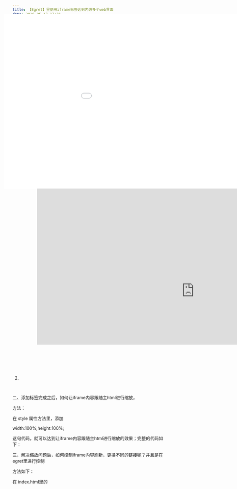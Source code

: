 ```yaml
---
title: 【Egret】里使用iframe标签达到内嵌多个web界面
date: 2016-05-17 17:31
categories:
- HTML5
tags:
- Egret
- 我的博客园文章
---
```


目的：Egret里使用iframe标签达到内嵌多个web界面，模式相当于主swf调用N个子swf的效果；

目前在做项目过程中，在使用iframe的时候，碰到了一些功能需求，以及解决方法如下：



一、.在index.html里添加iframe标签，

在index.html的<body>标签下，添加iframe标签，包括：路径，宽，高，坐标X，Y，是否出现滚动条，等属性；

想要详细了解其意思的话，请阅读 http://www.w3school.com.cn/tags/tag_iframe.asp


有两种方法：

1.

<style type="text/css"> 
.wrapper
 { width:1104px; height:570px; margin:100px 30px; overflow:hidden; position:relative; }
 .iframe { width:1024px;height:768px; position:absolute; top:10px; left:50px; }
 </style> 
<div class="wrapper"> 
<iframe class="iframe" src="http://www.baidu.com" scrolling="no" frameborder="0">
 </iframe>
 </div>

2.

<iframe id="page1" width=1104 height=570 frameborder=0 scrolling=auto src="resource/assets/Html/Mobile/index.html?v=<?=$ver?>" style="position: absolute; top: 100px; left: 200px;"></iframe>
 

二、添加标签完成之后，如何让iframe内容跟随主html进行缩放，

方法：

在 style 属性方法里，添加

width:100%;height:100%;

这句代码，就可以达到让iframe内容跟随主html进行缩放的效果；完整的代码如下：

 <iframe id="page1" width=1104 height=570 frameborder=0 scrolling=auto src="" style="width:50%;height:50%; position: absolute; top: 0px; left: 0px;"></iframe>



三、解决缩放问题后，如何控制iframe内容刷新，更换不同的链接呢？并且是在egret里进行控制

方法如下：

在 index.html里的<script>标签下，添加 函数，用来根据情况设定 iframe的src（可以考察：[http://www.cnblogs.com/fanyf/p/3651523.html](http://www.cnblogs.com/fanyf/p/3651523.html)）

function setPage(bool)
{
    if(bool == false)
    {
        var bgm = document.getElementById('page1');
        var name = "resource/assets/Html/PC/index.html?v=<?=$ver?>";
        bgm.src = name;
    }else
    {
        var bgm = document.getElementById('page1');
        var name = "resource/assets/Html/Mobile/index.html?v=<?=$ver?>";
        bgm.src = name;
    }
}

然后在egret代码里对这个函数进行引用，其方法如下：

window["setPage"](true);

到这步，基本功能就完成了；



四、但是有时候想清除iframe的内容，让他为空，隐藏，该怎么做呢？

方法如下：

需要把iframe的src设为空，页面就不会显示了，不过设为空之后，会出现一个404提示，我目前解决方法是添加一句  bgm.visible = false;不过这方法在chrome里能执行，在ie里没有效果

var bgm = document.getElementById('page1');
var name = " ";
bgm.src = name;
bgm.visible = false;